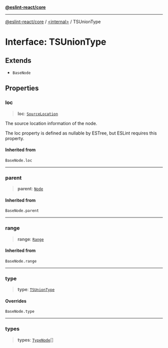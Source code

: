 [**@eslint-react/core**](../../README.md)

***

[@eslint-react/core](../../README.md) / [\<internal\>](../README.md) / TSUnionType

# Interface: TSUnionType

## Extends

- `BaseNode`

## Properties

### loc

> **loc**: [`SourceLocation`](SourceLocation.md)

The source location information of the node.

The loc property is defined as nullable by ESTree, but ESLint requires this property.

#### Inherited from

`BaseNode.loc`

***

### parent

> **parent**: [`Node`](../type-aliases/Node.md)

#### Inherited from

`BaseNode.parent`

***

### range

> **range**: [`Range`](../type-aliases/Range.md)

#### Inherited from

`BaseNode.range`

***

### type

> **type**: [`TSUnionType`](../README.md#tsuniontype)

#### Overrides

`BaseNode.type`

***

### types

> **types**: [`TypeNode`](../type-aliases/TypeNode.md)[]
